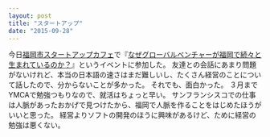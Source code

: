 ```yaml
---
layout: post
title: "スタートアップ"
date: "2015-09-28"
---
```

今日[福岡市スタートアップカフェ][startupcafe]で『[なぜグローバルベンチャーが福岡で続々と生まれているのか？][globalventure]』というイベントに参加した。
友達との会話にあまり問題がないけれど、本当の日本語の速さはまだ難しいし、たくさん経営のことについて話したので、分からないことが多かった。
それでも、面白かった。
３月までYMCAで勉強つもりなので、就活はちょっと早い。
サンフランシスコでの仕事は人脈があったおかげで見つけたから、福岡で人脈を作ることをはじめたほうがいいと思った。
経営よりソフトの開発のほうに興味があるけど、ために経営の勉強は悪くない。

[startupcafe]: http://www.startupcafe.jp/
[globalventure]: https://www.facebook.com/events/1664277563806631/
